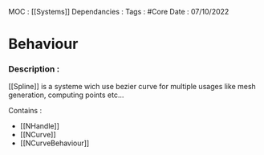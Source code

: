 MOC : [[Systems]]
Dependancies : 
Tags : #Core
Date : 07/10/2022

# Behaviour 
### Description :

[[Spline]] is a systeme wich use bezier curve for multiple usages like mesh generation, computing points etc...

Contains : 

* [[NHandle]]
* [[NCurve]]
* [[NCurveBehaviour]]